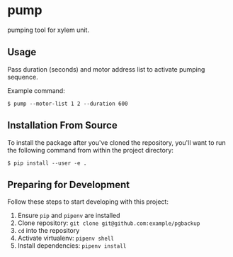 pump
========

pumping tool for xylem unit.

## Usage

Pass duration (seconds) and motor address list to activate pumping sequence.

Example command: 

```
$ pump --motor-list 1 2 --duration 600
```


## Installation From Source

To install the package after you've cloned the repository, you'll want to run the following command from within the project directory:

```
$ pip install --user -e .
```

## Preparing for Development

Follow these steps to start developing with this project:

1. Ensure `pip` and `pipenv` are installed
2. Clone repository: `git clone git@github.com:example/pgbackup`
3. `cd` into the repository
4. Activate virtualenv: `pipenv shell`
5. Install dependencies: `pipenv install`